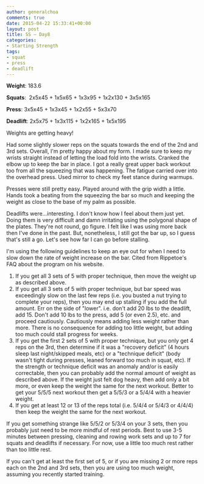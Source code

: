 ```yaml
---
author: generalchoa
comments: true
date: 2015-04-22 15:33:41+00:00
layout: post
title: SS – Day8
categories:
- Starting Strength
tags:
- squat
- press
- deadlift
---
```


**Weight**:  183.6

**Squats**:  2x5x45 + 1x5x65 + 1x3x95 + 1x2x130 + 3x5x165

**Press**:  3x5x45 + 1x3x45 + 1x2x55 + 5x3x70

**Deadlift**:  2x5x75 + 1x3x115 + 1x2x165 + 1x5x195

Weights are getting heavy!  

Had some slightly slower reps on the squats towards the end of the 2nd and 3rd sets.  Overall,
I'm pretty happy about my form.  I made sure to keep my wrists straight instead of letting the
load fold into the wrists.  Cranked the elbow up to keep the bar in place.  I got a really great
upper back workout too from all the squeezing that was happening.  The fatigue carried over into
the overhead press.  Used mirror to check my feet stance during warmups.

Presses were still pretty easy.  Played around with the grip width a little.  Hands took a beating
from the squeezing the bar so much and keeping the weight as close to the base of my palm as possible.

Deadlifts were...interesting.  I don't know how I feel about them just yet.  Doing them is very difficult and damn irritating using the polygonal shape of the plates.  They're not round, go figure.
I felt like I was using more back then I've done in the past.  But, nonetheless, I still got the bar up, so I guess that's still a go.  Let's see how far I can go before stalling.

I'm using the following guidelines to keep an eye out for when I need to slow down the rate of weight increase on the bar.  Cited from Rippetoe's FAQ about the program on his website.

1. If you get all 3 sets of 5 with proper technique, then move the weight up as described above.
2. If you get all 3 sets of 5 with proper technique, but bar speed was exceedingly slow on the last few reps (i.e. you busted a nut trying to complete your reps), then you may end up stalling if you add the full amount. Err on the side of "lower". i.e. don't add 20 lbs to the deadlift, add 15. Don't add 10 lbs to the press, add 5 (or even 2.5), etc. and proceed cautiously. Cautiously means adding less weight rather than more. There is no consequence for adding too little weight, but adding too much could stall progress for weeks.
3. If you get the first 2 sets of 5 with proper technique, but you only get 4 reps on the 3rd, then determine if it was a "recovery deficit" (4 hours sleep last night/skipped meals, etc) or a "technique deficit" (body wasn't tight during presses, leaned forward too much in squat, etc). If the strength or technique deficit was an anomaly and/or is easily correctable, then you can probably add the normal amount of weight as described above. If the weight just felt dog heavy, then add only a bit more, or even keep the weight the same for the next workout. Better to get your 5/5/5 next workout then get a 5/5/3 or a 5/4/4 with a heavier weight.
4. If you get at least 12 or 13 of the reps total (i.e. 5/4/4 or 5/4/3 or 4/4/4) then keep the weight the same for the next workout.

If you get something strange like 5/5/2 or 5/3/4 on your 3 sets, then you probably just need to be more mindful of rest periods. Best to use 3-5 minutes between pressing, cleaning and rowing work sets and up to 7 for squats and deadlifts if necessary. For now, use a little too much rest rather than too little rest.

If you can't get at least the first set of 5, or if you are missing 2 or more reps each on the 2nd and 3rd sets, then you are using too much weight, assuming you recently started training.